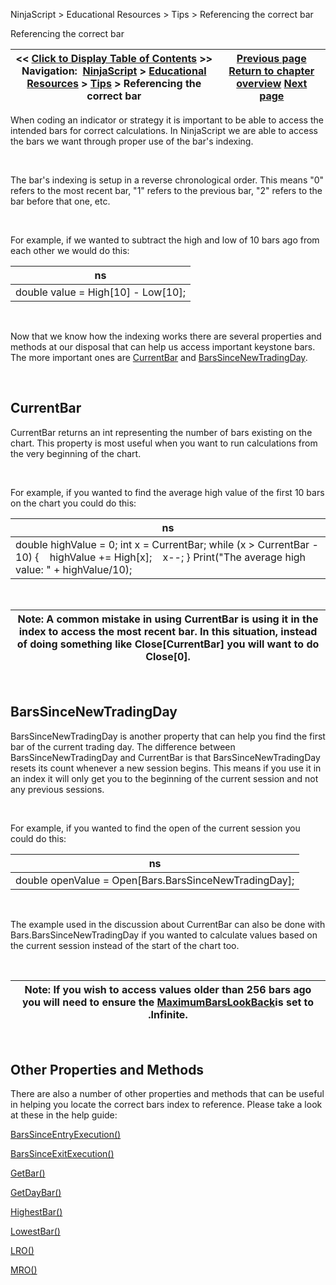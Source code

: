 ﻿


NinjaScript \> Educational Resources \> Tips \> Referencing the correct bar






















Referencing the correct bar







| \<\< [Click to Display Table of Contents](referencing_the_correct_bar.md) \>\> **Navigation:**     [NinjaScript](ninjascript-1.md) \> [Educational Resources](educational_resources-1.md) \> [Tips](tips-1.md) \> Referencing the correct bar | [Previous page](parameter_sequencing-1.md) [Return to chapter overview](tips-1.md) [Next page](strategy_position_vs__account_-1.md) |
| --- | --- |











When coding an indicator or strategy it is important to be able to access the intended bars for correct calculations. In NinjaScript we are able to access the bars we want through proper use of the bar's indexing.


 


The bar's indexing is setup in a reverse chronological order. This means "0" refers to the most recent bar, "1" refers to the previous bar, "2" refers to the bar before that one, etc.


 


For example, if we wanted to subtract the high and low of 10 bars ago from each other we would do this:




| ns |
| --- |
| double value \= High\[10] \- Low\[10]; |



 


Now that we know how the indexing works there are several properties and methods at our disposal that can help us access important keystone bars. The more important ones are [CurrentBar](currentbar-1.md) and [BarsSinceNewTradingDay](barssincenewtradingday-1.md).


 


## CurrentBar


CurrentBar returns an int representing the number of bars existing on the chart. This property is most useful when you want to run calculations from the very beginning of the chart.


 


For example, if you wanted to find the average high value of the first 10 bars on the chart you could do this:




| ns |
| --- |
| double highValue \= 0; int x \= CurrentBar; while (x \> CurrentBar \- 10) {     highValue \+\= High\[x];     x\-\-; } Print("The average high value: " \+ highValue/10); |



 




| Note: A common mistake in using CurrentBar is using it in the index to access the most recent bar. In this situation, instead of doing something like Close\[CurrentBar] you will want to do Close\[0]. |
| --- |



 


## BarsSinceNewTradingDay


BarsSinceNewTradingDay is another property that can help you find the first bar of the current trading day. The difference between BarsSinceNewTradingDay and CurrentBar is that BarsSinceNewTradingDay resets its count whenever a new session begins. This means if you use it in an index it will only get you to the beginning of the current session and not any previous sessions.


 


For example, if you wanted to find the open of the current session you could do this:




| ns |
| --- |
| double openValue \= Open\[Bars.BarsSinceNewTradingDay]; |



 


The example used in the discussion about CurrentBar can also be done with Bars.BarsSinceNewTradingDay if you wanted to calculate values based on the current session instead of the start of the chart too.


 




| Note: If you wish to access values older than 256 bars ago you will need to ensure the [MaximumBarsLookBack](maximumbarslookback-1.md)is set to .Infinite. |
| --- |



 


## Other Properties and Methods


There are also a number of other properties and methods that can be useful in helping you locate the correct bars index to reference. Please take a look at these in the help guide: 


[BarsSinceEntryExecution()](barssinceentryexecution-1.md)


[BarsSinceExitExecution()](barssinceexitexecution-1.md)


[GetBar()](getbar-1.md)


[GetDayBar()](getdaybar-1.md)


[HighestBar()](highestbar-1.md)


[LowestBar()](lowestbar-1.md)


[LRO()](least_recent_occurence_lro-1.md)


[MRO()](most_recent_occurence_mro-1.md)








